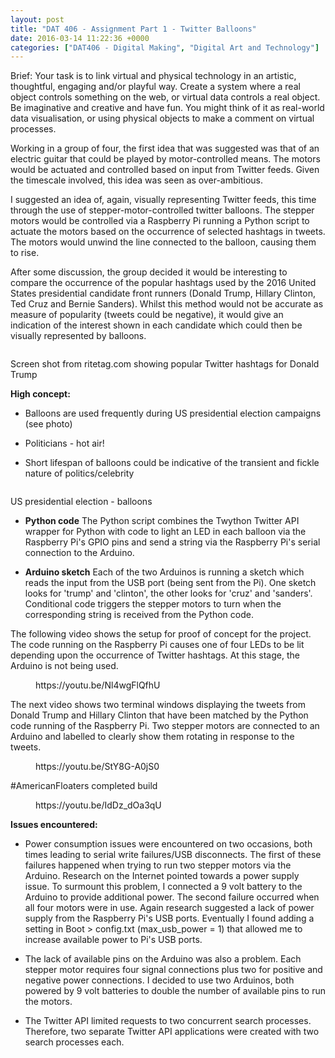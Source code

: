 ```yaml
---
layout: post
title: "DAT 406 - Assignment Part 1 - Twitter Balloons"
date: 2016-03-14 11:22:36 +0000
categories: ["DAT406 - Digital Making", "Digital Art and Technology"]
---
```


Brief: Your task is to link virtual and physical technology in an artistic, thoughtful, engaging and/or playful way. Create a system where a real object controls something on the web, or virtual data controls a real object. Be imaginative and creative and have fun. You might think of it as real-world data visualisation, or using physical objects to make a comment on virtual processes.

Working in a group of four, the first idea that was suggested was that of an electric guitar that could be played by motor-controlled means. The motors would be actuated and controlled based on input from Twitter feeds. Given the timescale involved, this idea was seen as over-ambitious.

I suggested an idea of, again, visually representing Twitter feeds, this time through the use of stepper-motor-controlled twitter balloons. The stepper motors would be controlled via a Raspberry Pi running a Python script to actuate the motors based on the occurrence of selected hashtags in tweets. The motors would unwind the line connected to the balloon, causing them to rise.

After some discussion, the group decided it would be interesting to compare the occurrence of the popular hashtags used by the 2016 United States presidential candidate front runners (Donald Trump, Hillary Clinton, Ted Cruz and Bernie Sanders). Whilst this method would not be accurate as measure of popularity (tweets could be negative), it would give an indication of the interest shown in each candidate which could then be visually represented by balloons.

<figure><a href="{{ site.baseurl }}/wp-content/uploads/2023/05/Rite-Tag-Donald-Trump.jpg"><img src="https://www.circleseven.co.uk/wp-content/uploads/2023/05/Rite-Tag-Donald-Trump-300x266.jpg" alt=""/ loading="lazy"></a></figure>

Screen shot from ritetag.com showing popular Twitter hashtags for Donald Trump

**High concept:**

- Balloons are used frequently during US presidential election campaigns (see photo)

- Politicians - hot air!

- Short lifespan of balloons could be indicative of the transient and fickle nature of politics/celebrity

<figure><a href="{{ site.baseurl }}/wp-content/uploads/2023/05/87818129_151022626.jpg"><img src="https://www.circleseven.co.uk/wp-content/uploads/2023/05/87818129_151022626-300x169.jpg" alt=""/ loading="lazy"></a></figure>

US presidential election - balloons

- **Python code** The Python script combines the Twython Twitter API wrapper for Python with code to light an LED in each balloon via the Raspberry Pi's GPIO pins and send a string via the Raspberry Pi's serial connection to the Arduino.

- **Arduino sketch** Each of the two Arduinos is running a sketch which reads the input from the USB port (being sent from the Pi). One sketch looks for 'trump' and 'clinton', the other looks for 'cruz' and 'sanders'. Conditional code triggers the stepper motors to turn when the corresponding string is received from the Python code.

The following video shows the setup for proof of concept for the project. The code running on the Raspberry Pi causes one of four LEDs to be lit depending upon the occurrence of Twitter hashtags. At this stage, the Arduino is not being used.

<figure><div>
https://youtu.be/Nl4wgFlQfhU
</div></figure>

The next video shows two terminal windows displaying the tweets from Donald Trump and Hillary Clinton that have been matched by the Python code running of the Raspberry Pi. Two stepper motors are connected to an Arduino and labelled to clearly show them rotating in response to the tweets.

<figure><div>
https://youtu.be/StY8G-A0jS0
</div></figure>

#AmericanFloaters completed build

<figure><div>
https://youtu.be/IdDz_dOa3qU
</div></figure>

**Issues encountered:**

- Power consumption issues were encountered on two occasions, both times leading to serial write failures/USB disconnects. The first of these failures happened when trying to run two stepper motors via the Arduino. Research on the Internet pointed towards a power supply issue. To surmount this problem, I connected a 9 volt battery to the Arduino to provide additional power. The second failure occurred when all four motors were in use. Again research suggested a lack of power supply from the Raspberry Pi's USB ports. Eventually I found adding a setting in Boot &gt; config.txt (max_usb_power = 1) that allowed me to increase available power to Pi's USB ports.

- The lack of available pins on the Arduino was also a problem. Each stepper motor requires four signal connections plus two for positive and negative power connections. I decided to use two Arduinos, both powered by 9 volt batteries to double the number of available pins to run the motors.

- The Twitter API limited requests to two concurrent search processes. Therefore, two separate Twitter API applications were created with two search processes each.


